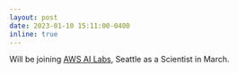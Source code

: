 ```yaml
---
layout: post
date: 2023-01-10 15:11:00-0400
inline: true
---
```


Will be joining [AWS AI Labs](https://aws.amazon.com/ai/), Seattle as a Scientist in March.
